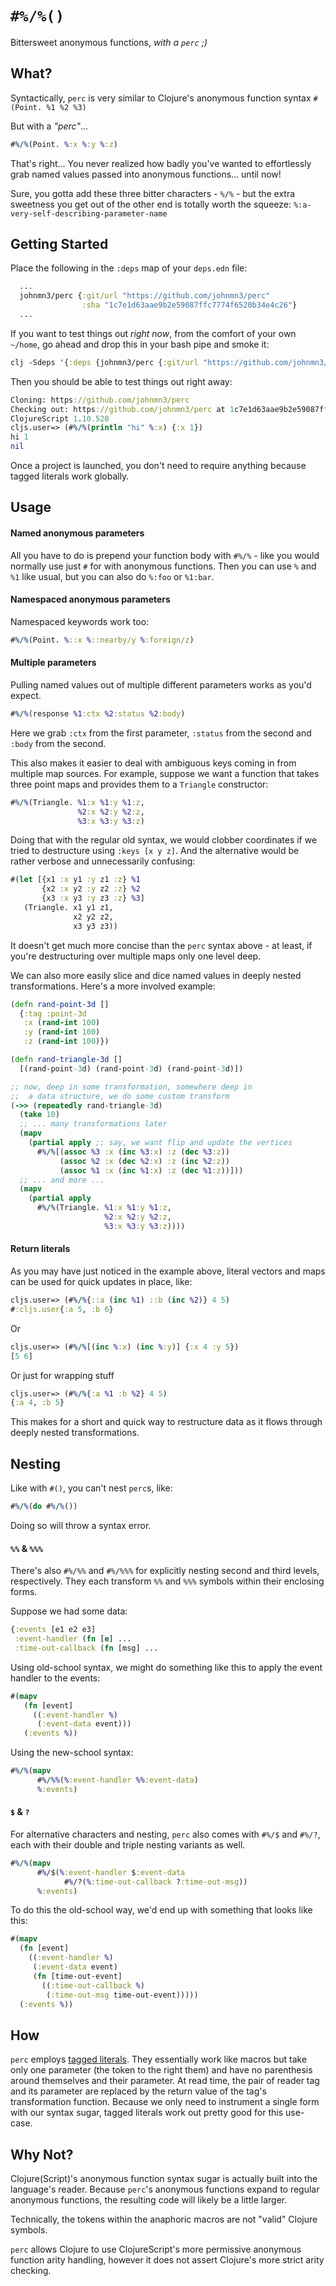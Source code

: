 # `#%/%()`

Bittersweet anonymous functions, _with a `perc` ;)_


## What?

Syntactically, `perc` is very similar to Clojure's anonymous function syntax `#(Point. %1 %2 %3)`

But with a _"perc"_...

```clojure
#%/%(Point. %:x %:y %:z)
```

That's right... You never realized how badly you've wanted to effortlessly grab named values passed into anonymous functions... until now!

Sure, you gotta add these three bitter characters - `%/%` - but the extra sweetness you get out of the other end is totally worth the squeeze: `%:a-very-self-describing-parameter-name`

## Getting Started

Place the following in the `:deps` map of your `deps.edn` file:

```clojure
  ...
  johnmn3/perc {:git/url "https://github.com/johnmn3/perc"
                :sha "1c7e1d63aae9b2e59087ffc7774f6520b34e4c26"}
  ...
```

If you want to test things out _right now_, from the comfort of your own `~/home`, go ahead and drop this in your bash pipe and smoke it:

```clojure
clj -Sdeps '{:deps {johnmn3/perc {:git/url "https://github.com/johnmn3/perc" :sha "1c7e1d63aae9b2e59087ffc7774f6520b34e4c26"}}}' -m cljs.main -c perc.core -re node -r
```

Then you should be able to test things out right away:

```clojure
Cloning: https://github.com/johnmn3/perc
Checking out: https://github.com/johnmn3/perc at 1c7e1d63aae9b2e59087ffc7774f6520b34e4c26
ClojureScript 1.10.520
cljs.user=> (#%/%(println "hi" %:x) {:x 1})
hi 1
nil
```

Once a project is launched, you don't need to require anything because tagged literals work globally.

## Usage

#### Named anonymous parameters
All you have to do is prepend your function body with `#%/%` - like you would normally use just `#` for with anonymous functions. Then you can use `%` and `%1` like usual, but you can also do `%:foo` or `%1:bar`.

#### Namespaced anonymous parameters

Namespaced keywords work too:

```clojure
#%/%(Point. %::x %::nearby/y %:foreign/z)
```

#### Multiple parameters

Pulling named values out of multiple different parameters works as you'd expect.

```clojure
#%/%(response %1:ctx %2:status %2:body)
```

Here we grab `:ctx` from the first parameter, `:status` from the second and `:body` from the second.

This also makes it easier to deal with ambiguous keys coming in from multiple map sources. For example, suppose we want a function that takes three point maps and provides them to a `Triangle` constructor:

```clojure
#%/%(Triangle. %1:x %1:y %1:z,
               %2:x %2:y %2:z,
               %3:x %3:y %3:z)
```

Doing that with the regular old syntax, we would clobber coordinates if we tried to destructure using `:keys [x y z]`. And the alternative would be rather verbose and unnecessarily confusing:

```clojure
#(let [{x1 :x y1 :y z1 :z} %1
       {x2 :x y2 :y z2 :z} %2
       {x3 :x y3 :y z3 :z} %3]
   (Triangle. x1 y1 z1,
              x2 y2 z2,
              x3 y3 z3))
```

It doesn't get much more concise than the `perc` syntax above - at least, if you're destructuring over multiple maps only one level deep.

We can also more easily slice and dice named values in deeply nested transformations. Here's a more involved example:

```clojure
(defn rand-point-3d []
  {:tag :point-3d
   :x (rand-int 100)
   :y (rand-int 100)
   :z (rand-int 100)})

(defn rand-triangle-3d []
  [(rand-point-3d) (rand-point-3d) (rand-point-3d)])

;; now, deep in some transformation, somewhere deep in
;;  a data structure, we do some custom transform
(->> (repeatedly rand-triangle-3d)
  (take 10)
  ;; ... many transformations later
  (mapv
    (partial apply ;; say, we want flip and update the vertices
      #%/%[(assoc %3 :x (inc %3:x) :z (dec %3:z))
           (assoc %2 :x (dec %2:x) :z (inc %2:z))
           (assoc %1 :x (inc %1:x) :z (dec %1:z))]))
  ;; ... and more ...
  (mapv
    (partial apply
      #%/%(Triangle. %1:x %1:y %1:z,
                     %2:x %2:y %2:z,
                     %3:x %3:y %3:z))))
```

#### Return literals

As you may have just noticed in the example above, literal vectors and maps can be used for quick updates in place, like:

```clojure
cljs.user=> (#%/%{::a (inc %1) ::b (inc %2)} 4 5)
#:cljs.user{:a 5, :b 6}
```

Or

```clojure
cljs.user=> (#%/%[(inc %:x) (inc %:y)] {:x 4 :y 5})
[5 6]
```

Or just for wrapping stuff

```clojure
cljs.user=> (#%/%{:a %1 :b %2} 4 5)
{:a 4, :b 5}
```

This makes for a short and quick way to restructure data as it flows through deeply nested transformations.

## Nesting

Like with `#()`, you can't nest `perc`s, like:

```clojure
#%/%(do #%/%())
```

Doing so will throw a syntax error.

#### `%%` & `%%%`

There's also `#%/%%` and `#%/%%%` for explicitly nesting second and third levels, respectively. They each transform `%%` and `%%%` symbols within their enclosing forms.

Suppose we had some data:

```clojure
{:events [e1 e2 e3]
 :event-handler (fn [e] ...
 :time-out-callback (fn [msg] ...
```

Using old-school syntax, we might do something like this to apply the event handler to the events:

```clojure
#(mapv
   (fn [event]
     ((:event-handler %)
      (:event-data event)))
   (:events %))
```

Using the new-school syntax:

```clojure
#%/%(mapv
      #%/%%(%:event-handler %%:event-data)
      %:events)
```

#### `$` & `?`

For alternative characters and nesting, `perc` also comes with `#%/$` and `#%/?`, each with their double and triple nesting variants as well.

```clojure
#%/%(mapv
      #%/$(%:event-handler $:event-data
            #%/?(%:time-out-callback ?:time-out-msg))
      %:events)
```
To do this the old-school way, we'd end up with something that looks like this:
```clojure
#(mapv
  (fn [event]
    ((:event-handler %)
     (:event-data event)
     (fn [time-out-event]
       ((:time-out-callback %)
        (:time-out-msg time-out-event)))))
  (:events %))
```


## How

`perc` employs [tagged literals](https://clojure.org/reference/reader#tagged_literals). They essentially work like macros but take only one parameter (the token to the right them) and have no parenthesis around themselves and their parameter. At read time, the pair of reader tag and its parameter are replaced by the return value of the tag's transformation function. Because we only need to instrument a single form with our syntax sugar, tagged literals work out pretty good for this use-case.

## Why Not?

Clojure(Script)'s anonymous function syntax sugar is actually built into the language's reader. Because `perc`'s anonymous functions expand to regular anonymous functions, the resulting code will likely be a little larger.

Technically, the tokens within the anaphoric macros are not "valid" Clojure symbols.

`perc` allows Clojure to use ClojureScript's more permissive anonymous function arity handling, however it does not assert Clojure's more strict arity checking.
